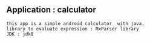 ## Application : calculator

```
this app is a simple android calculator  with java.
library to evaluate expression : MxParser library
JDK : jdk8
       
```

